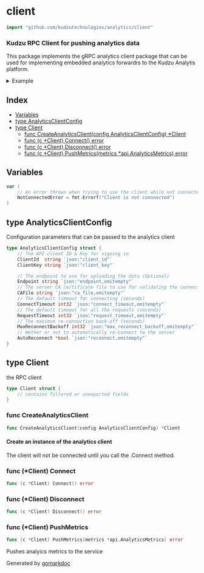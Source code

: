 <!-- Code generated by gomarkdoc. DO NOT EDIT -->

# client

```go
import "github.com/kudzutechnologies/analytics/client"
```

### Kudzu RPC Client for pushing analytics data

This package implements the gRPC analytics client package that can be used for implementing embedded analytics forwardrs to the Kudzu Analytis platform.

<details><summary>Example</summary>
<p>

```go
package main

import (
	"github.com/kudzutechnologies/analytics/api"
	"github.com/kudzutechnologies/analytics/client"
)

func main() {
	// Create a client
	c := client.CreateAnalyticsClient(client.AnalyticsClientConfig{
		ClientId:  "1122334455667788",
		ClientKey: "11223344556677889900aabbccddeeff",
	})

	// Connect to the server
	err := c.Connect()
	if err != nil {
		panic(err)
	}

	// Push analytics data
	metrics := &api.AnalyticsMetrics{}
	err = c.PushMetrics(metrics)
	if err != nil {
		panic(err)
	}

	// Disconnect the client
	c.Disconnect()
}
```

</p>
</details>

## Index

- [Variables](<#variables>)
- [type AnalyticsClientConfig](<#type-analyticsclientconfig>)
- [type Client](<#type-client>)
  - [func CreateAnalyticsClient(config AnalyticsClientConfig) *Client](<#func-createanalyticsclient>)
  - [func (c *Client) Connect() error](<#func-client-connect>)
  - [func (c *Client) Disconnect() error](<#func-client-disconnect>)
  - [func (c *Client) PushMetrics(metrics *api.AnalyticsMetrics) error](<#func-client-pushmetrics>)


## Variables

```go
var (
    // An error thrown when trying to use the client while not connected
    NotConnectedError = fmt.Errorf("Client is not connnected")
)
```

## type AnalyticsClientConfig

Configuration parameters that can be passed to the analytics client

```go
type AnalyticsClientConfig struct {
    // The API client ID & Key for signing in
    ClientId  string `json:"client_id"`
    ClientKey string `json:"client_key"`

    // The endpoint to use for uploading the data (Optional)
    Endpoint string `json:"endpoint,omitempty"`
    // The server CA certificate file to use for validating the connection (Optional)
    CAFile string `json:"ca_file,omitempty"`
    // The default timeout for connecting (seconds)
    ConnectTimeout int32 `json:"connect_timeout,omitempty"`
    // The default timeout for all the requests (seconds)
    RequestTimeout int32 `json:"request_timeout,omitempty"`
    // The maximum re-connection back-off (seconds)
    MaxReconnectBackoff int32 `json:"max_reconnect_backoff,omitempty"`
    // Wether or not to automatically re-connect to the server
    AutoReconnect *bool `json:"reconnect,omitempty"`
}
```

## type Client

the RPC client

```go
type Client struct {
    // contains filtered or unexported fields
}
```

### func CreateAnalyticsClient

```go
func CreateAnalyticsClient(config AnalyticsClientConfig) *Client
```

#### Create an instance of the analytics client

The client will not be connected until you call the .Connect method.

### func \(\*Client\) Connect

```go
func (c *Client) Connect() error
```

### func \(\*Client\) Disconnect

```go
func (c *Client) Disconnect() error
```

### func \(\*Client\) PushMetrics

```go
func (c *Client) PushMetrics(metrics *api.AnalyticsMetrics) error
```

Pushes analyics metrics to the service



Generated by [gomarkdoc](<https://github.com/princjef/gomarkdoc>)
